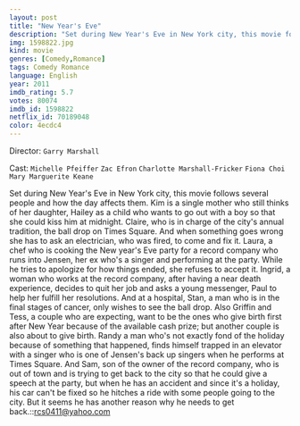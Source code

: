 ```yaml
---
layout: post
title: "New Year's Eve"
description: "Set during New Year's Eve in New York city, this movie follows several people and how the day affects them. Kim is a single mother who still thinks of her daughter, Hailey as a child who wants to go out with a boy so that she could kiss him at midnight. Claire, who is in charge of the city's annual tradition, the ball drop on Times Square. And when something goes wrong she has to ask an electrician, who was fired, to come and fix it. Laura, a chef who is cooking the New year's Eve party f.."
img: 1598822.jpg
kind: movie
genres: [Comedy,Romance]
tags: Comedy Romance 
language: English
year: 2011
imdb_rating: 5.7
votes: 80074
imdb_id: 1598822
netflix_id: 70189048
color: 4ecdc4
---
```

Director: `Garry Marshall`  

Cast: `Michelle Pfeiffer` `Zac Efron` `Charlotte Marshall-Fricker` `Fiona Choi` `Mary Marguerite Keane` 

Set during New Year's Eve in New York city, this movie follows several people and how the day affects them. Kim is a single mother who still thinks of her daughter, Hailey as a child who wants to go out with a boy so that she could kiss him at midnight. Claire, who is in charge of the city's annual tradition, the ball drop on Times Square. And when something goes wrong she has to ask an electrician, who was fired, to come and fix it. Laura, a chef who is cooking the New year's Eve party for a record company who runs into Jensen, her ex who's a singer and performing at the party. While he tries to apologize for how things ended, she refuses to accept it. Ingrid, a woman who works at the record company, after having a near death experience, decides to quit her job and asks a young messenger, Paul to help her fulfill her resolutions. And at a hospital, Stan, a man who is in the final stages of cancer, only wishes to see the ball drop. Also Griffin and Tess, a couple who are expecting, want to be the ones who give birth first after New Year because of the available cash prize; but another couple is also about to give birth. Randy a man who's not exactly fond of the holiday because of something that happened, finds himself trapped in an elevator with a singer who is one of Jensen's back up singers when he performs at Times Square. And Sam, son of the owner of the record company, who is out of town and is trying to get back to the city so that he could give a speech at the party, but when he has an accident and since it's a holiday, his car can't be fixed so he hitches a ride with some people going to the city. But it seems he has another reason why he needs to get back.::rcs0411@yahoo.com